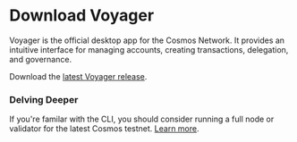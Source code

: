 # Download Voyager

Voyager is the official desktop app for the Cosmos Network. It provides an intuitive interface for managing accounts, creating transactions, delegation, and governance.

Download the [latest Voyager release](https://github.com/cosmos/voyager/releases).

### Delving Deeper

If you're familar with the CLI, you should consider running a full node or validator for the latest Cosmos testnet. [Learn more](/getting-started/installation.md).
